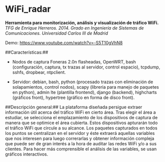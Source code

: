 # WiFi_radar
**Herramienta para monitorización, análisis y visualización de tráfico WiFi.**
*TFG de Enrique Herreros. 2014. Grado en Ingeniería de Sistemas de Comunicaciones. Universidad Carlos III de Madrid*

Demo: https://www.youtube.com/watch?v=-S5T10gVhN8

##Características:##
- Nodos de captura
Foneras 2.0n flasheadas, OpenWRT, bash (configuración, captura, tx trazas al servidor, control espacio), tcpdump, sshfs, dropbear, ntpclient.

- Servidor: debian, bash, python (procesado trazas con eliminación de solapamientos, control nodos), scapy (libreria para manejo de paquetes en python), admin lte (plantilla frontend), django (backend), highcharts (gráficos front), hypertree (gráfico en forma de disco front).


##Descripción general:##
La plataforma diseñada persigue extraer información útil acerca del tráfico WiFi en cierto área. Tras elegir el área a estudiar, se selecciona el emplazamiento de los dispositivos de captura de manera que se optimice el área cubierta. Estos dispositivos apturarán todo el tráfico WiFi que circule a su alcance. Los  paquetes capturados en todos los puntos se centralizan en el servidor y éste extraerá aquellas variables que nos interesen para luego correrarlas y obtener información compleja que puede ser de gran interés a la hora de auditar las redes WiFi y/o a sus clientes. Para hacer más comprensible el análisis de las variables, se usan gráficos interactivos. 
